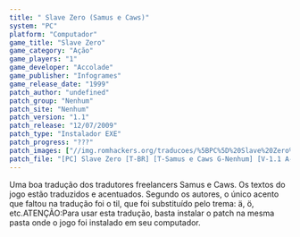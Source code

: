 ```yaml
---
title: " Slave Zero (Samus e Caws)"
system: "PC"
platform: "Computador"
game_title: "Slave Zero"
game_category: "Ação"
game_players: "1"
game_developer: "Accolade"
game_publisher: "Infogrames"
game_release_date: "1999"
patch_author: "undefined"
patch_group: "Nenhum"
patch_site: "Nenhum"
patch_version: "1.1"
patch_release: "12/07/2009"
patch_type: "Instalador EXE"
patch_progress: "???"
patch_images: ["//img.romhackers.org/traducoes/%5BPC%5D%20Slave%20Zero%20-%20Samus%20-%201.png","//img.romhackers.org/traducoes/%5BPC%5D%20Slave%20Zero%20-%20Samus%20-%202.png","//img.romhackers.org/traducoes/%5BPC%5D%20Slave%20Zero%20-%20Samus%20-%203.png"]
patch_file: "[PC] Slave Zero [T-BR] [T-Samus e Caws G-Nenhum] [V-1.1 A-2009].rar"
---
```

Uma boa tradução dos tradutores freelancers Samus e Caws. Os textos do jogo estão traduzidos e acentuados. Segundo os autores, o único acento que faltou na tradução foi o til, que foi substituído pelo trema: ä, ö, etc.ATENÇÃO:Para usar esta tradução, basta instalar o patch na mesma pasta onde o jogo foi instalado em seu computador.